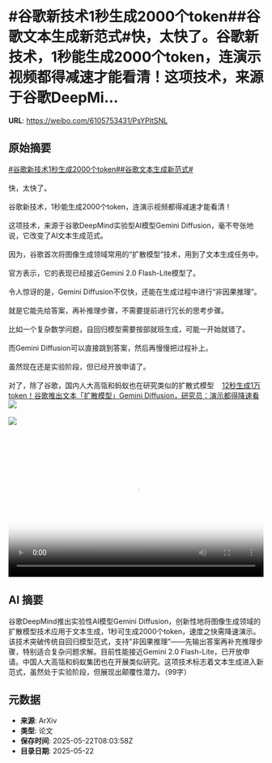 # #谷歌新技术1秒生成2000个token##谷歌文本生成新范式#快，太快了。谷歌新技术，1秒能生成2000个token，连演示视频都得减速才能看清！这项技术，来源于谷歌DeepMi...

**URL**: https://weibo.com/6105753431/PsYPltSNL

## 原始摘要

<a href="https://m.weibo.cn/search?containerid=231522type%3D1%26t%3D10%26q%3D%23%E8%B0%B7%E6%AD%8C%E6%96%B0%E6%8A%80%E6%9C%AF1%E7%A7%92%E7%94%9F%E6%88%902000%E4%B8%AAtoken%23&amp;extparam=%23%E8%B0%B7%E6%AD%8C%E6%96%B0%E6%8A%80%E6%9C%AF1%E7%A7%92%E7%94%9F%E6%88%902000%E4%B8%AAtoken%23" data-hide=""><span class="surl-text">#谷歌新技术1秒生成2000个token#</span></a><a href="https://m.weibo.cn/search?containerid=231522type%3D1%26t%3D10%26q%3D%23%E8%B0%B7%E6%AD%8C%E6%96%87%E6%9C%AC%E7%94%9F%E6%88%90%E6%96%B0%E8%8C%83%E5%BC%8F%23&amp;extparam=%23%E8%B0%B7%E6%AD%8C%E6%96%87%E6%9C%AC%E7%94%9F%E6%88%90%E6%96%B0%E8%8C%83%E5%BC%8F%23" data-hide=""><span class="surl-text">#谷歌文本生成新范式#</span></a><br><br>快，太快了。<br><br>谷歌新技术，1秒能生成2000个token，连演示视频都得减速才能看清！<br><br>这项技术，来源于谷歌DeepMind实验型AI模型Gemini Diffusion，毫不夸张地说，它改变了AI文本生成范式。<br><br>因为，谷歌首次将图像生成领域常用的“扩散模型”技术，用到了文本生成任务中。<br><br>官方表示，它的表现已经接近Gemini 2.0 Flash-Lite模型了。<br><br>令人惊讶的是，Gemini Diffusion不仅快，还能在生成过程中进行“非因果推理”。<br><br>就是它能先给答案，再补推理步骤，不需要提前进行冗长的思考步骤。<br><br>比如一个复杂数学问题，自回归模型需要按部就班生成，可能一开始就错了。<br><br>而Gemini Diffusion可以直接跳到答案，然后再慢慢把过程补上。<br><br>虽然现在还是实验阶段，但已经开放申请了。<br><br>对了，除了谷歌，国内人大高瓴和蚂蚁也在研究类似的扩散式模型<a href="https://weibo.cn/sinaurl?u=https%3A%2F%2Fmp.weixin.qq.com%2Fs%2FpaesPiFQgIMuKXCJusvjqg" data-hide=""><span class="url-icon"><img style="width: 1rem;height: 1rem" src="https://h5.sinaimg.cn/upload/2015/09/25/3/timeline_card_small_web_default.png" referrerpolicy="no-referrer"></span><span class="surl-text">12秒生成1万token！谷歌推出文本「扩散模型」Gemini Diffusion，研究员：演示都得降速看</span></a><img style="" src="https://tvax1.sinaimg.cn/large/006Fd7o3ly1i1o4lo5k5aj31hc0u03z6.jpg" referrerpolicy="no-referrer"><br><br><img style="" src="https://tvax3.sinaimg.cn/large/006Fd7o3gy1i1o4kxemkyg30tz0gvqi9.gif" referrerpolicy="no-referrer"><br><br><br clear="both"><div style="clear: both"></div><video controls="controls" poster="https://tvax2.sinaimg.cn/orj480/006Fd7o3ly1i1o4lnwauaj31hc0u0dh5.jpg" style="width: 100%"><source src="https://f.video.weibocdn.com/o0/HYRB3JWqlx08orjxGFDW010412003fIS0E010.mp4?label=mp4_720p&amp;template=1280x720.25.0&amp;ori=0&amp;ps=1CwnkDw1GXwCQx&amp;Expires=1747904313&amp;ssig=sXYLTVmF%2Fl&amp;KID=unistore,video"><source src="https://f.video.weibocdn.com/o0/z8Gvu5zrlx08orjwHIus010412001Qax0E010.mp4?label=mp4_hd&amp;template=852x480.25.0&amp;ori=0&amp;ps=1CwnkDw1GXwCQx&amp;Expires=1747904313&amp;ssig=%2Fx8%2BwHuQiQ&amp;KID=unistore,video"><source src="https://f.video.weibocdn.com/o0/D1TLceVLlx08orjwRNoQ010412001c7o0E010.mp4?label=mp4_ld&amp;template=640x360.25.0&amp;ori=0&amp;ps=1CwnkDw1GXwCQx&amp;Expires=1747904313&amp;ssig=dcsA0p0NSf&amp;KID=unistore,video"><p>视频无法显示，请前往<a href="https://video.weibo.com/show?fid=1034%3A5169069792624678" target="_blank" rel="noopener noreferrer">微博视频</a>观看。</p></video>

## AI 摘要

谷歌DeepMind推出实验性AI模型Gemini Diffusion，创新性地将图像生成领域的扩散模型技术应用于文本生成，1秒可生成2000个token，速度之快需降速演示。该技术突破传统自回归模型范式，支持"非因果推理"——先输出答案再补充推理步骤，特别适合复杂问题求解。目前性能接近Gemini 2.0 Flash-Lite，已开放申请。中国人大高瓴和蚂蚁集团也在开展类似研究。这项技术标志着文本生成进入新范式，虽然处于实验阶段，但展现出颠覆性潜力。（99字）

## 元数据

- **来源**: ArXiv
- **类型**: 论文
- **保存时间**: 2025-05-22T08:03:58Z
- **目录日期**: 2025-05-22

